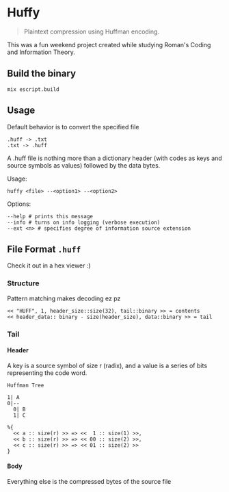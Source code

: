 # Huffy
> Plaintext compression using Huffman encoding.

This was a fun weekend project created while studying Roman's Coding and Information Theory.

## Build the binary
```
mix escript.build
```


## Usage
Default behavior is to convert the specified file

```
.huff -> .txt
.txt -> .huff
```

A .huff file is nothing more than a dictionary header (with
codes as keys and source symbols as values) followed by the data bytes.

Usage:

```
huffy <file> --<option1> --<option2>
```

Options:

```
--help # prints this message
--info # turns on info logging (verbose execution)
--ext <n> # specifies degree of information source extension
```

## File Format `.huff`
Check it out in a hex viewer :)

### Structure
Pattern matching makes decoding ez pz

```
<< "HUFF", 1, header_size::size(32), tail::binary >> = contents
<< header_data:: binary - size(header_size), data::binary >> = tail
```

### Tail

#### Header

A key is a source symbol of size r (radix), and a value is a series
of bits representing the code word.

```
Huffman Tree

1| A
0|--
  0| B
  1| C
  
%{
  << a :: size(r) >> => <<  1 :: size(1) >>,
  << b :: size(r) >> => << 00 :: size(2) >>,
  << c :: size(r) >> => << 01 :: size(2) >>
}
```

#### Body
Everything else is the compressed bytes of the source file
